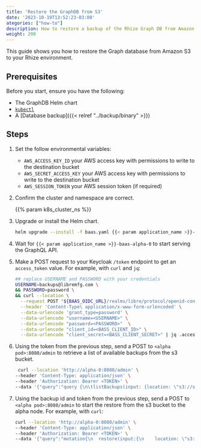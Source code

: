 ```yaml
---
title: 'Restore the GraphDB from S3'
date: '2023-10-19T13:52:23-03:00'
ategories: ["how-to"]
description: How to restore a backup of the Rhize Graph DB from Amazon S3.
weight: 200
---
```


This guide shows you how to restore the Graph database from Amazon S3 to your Rhize environment.

## Prerequisites

Before you start, ensure you have the following:

- The GraphDB Helm chart
- [`kubectl`](https://kubernetes.io/docs/tasks/tools/)
- A [Database backup]({{< relref "../backup/binary" >}})

## Steps

<!-- if procedure is very long, consider using h3s -->

1. Set the follow environmental variables:
   - `AWS_ACCESS_KEY_ID` your AWS access key with permissions to write to the destination bucket
   - `AWS_SECRET_ACCESS_KEY` your AWS access key with permissions to write to the destination bucket
   - `AWS_SESSION_TOKEN` your AWS session token (if required)

1. Confirm the cluster and namespace are correct.

    {{% param k8s_cluster_ns %}}

1. Upgrade or install the Helm chart.

    ```bash
    helm upgrade --install -f baas.yaml {{< param application_name >}}-baas {{< param application_name >}}/baas -n {{< param application_name >}}
    ```

1. Wait for `{{< param application_name >}}-baas-alpha-0` to start serving the GraphQL API.

1.  Make a POST request to your Keycloak `/token` endpoint to get an `access_token` value.
    For example, with `curl` and `jq`:

    ```bash
    ## replace USERNAME and PASSWORD with your credentials
    USERNAME=backups@libremfg.com \
    && PASSWORD=password \
    && curl --location \
      --request POST "${BAAS_OIDC_URL}/realms/libre/protocol/openid-connect/token" \
      --header 'Content-Type\ application/x-www-form-urlencoded' \
      --data-urlencode 'grant_type=password' \
      --data-urlencode "username=<USERNAME>" \
      --data-urlencode "password=<PASSWORD>"  \
      --data-urlencode "client_id=<BASS_CLIENT_ID>" \
      --data-urlencode "client_secret=<BASS_CLIENT_SECRET>" | jq .access_token
    ```

1. Using the token from the previous step, send a POST to `<alpha pod>:8080/admin` to retrieve a list of available backups from the s3 bucket.

    ```bash
     curl --location 'http://alpha-0:8080/admin' \
    --header 'Content-Type: application/json' \
    --header 'Authorization: Bearer <TOKEN>' \
    --data '{"query":"query {\n\tlistBackups(input: {location: \"s3://s3.<AWS-REGION>.amazonaws.com/<AWS-BUCKET-NAME>\"}) {\n\t\tbackupId\n\t\tbackupNum\n\t\tencrypted\n\t\tpath\n\t\tsince\n\t\ttype\n        readTs\n\t}\n}","variables":{}}'
    ```

1. Using the backup id and token from the previous step, send a POST to `<alpha pod>:8080/admin` to start the restore from the s3 bucket to the alpha node.
   For example, with `curl`:

    ```bash
   curl --location 'http://alpha-0:8080/admin' \
   --header 'Content-Type: application/json' \
   --header 'Authorization: Bearer <TOKEN>' \
   --data '{"query":"mutation{\n  restore(input:{\n    location: \"s3://s3.<AWS-REGION>.amazonaws.com/<AWS-BUCKET-NAME>\",\n    backupId: \"<BACKUP_ID>\"\n  }){\n    message\n    code\n  }\n}","variables":{}}'
   ```
